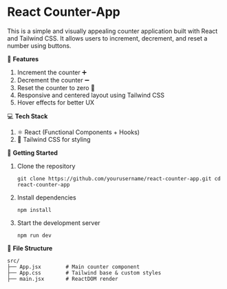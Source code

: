 # React Counter-App

This is a simple and visually appealing counter application built with React and Tailwind CSS. It allows users to increment, decrement, and reset a number using buttons.

🚀 **Features**
1. Increment the counter ➕
2. Decrement the counter ➖
3. Reset the counter to zero 🔁
4. Responsive and centered layout using Tailwind CSS
5. Hover effects for better UX

 💻 **Tech Stack**
 1. ⚛️ React (Functional Components + Hooks)
 2. 🎨 Tailwind CSS for styling

 📝 **Getting Started**
 1. Clone the repository
    
    `git clone https://github.com/yourusername/react-counter-app.git
     cd react-counter-app`
 2. Install dependencies
    
     `npm install`
 4. Start the development server
    
    `npm run dev`

 📁 **File Structure**
 
  ```
 src/
├── App.jsx        # Main counter component
├── App.css        # Tailwind base & custom styles
├── main.jsx       # ReactDOM render




